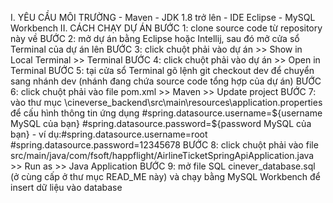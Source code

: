 I. YÊU CẦU MÔI TRƯỜNG
	- Maven
	- JDK 1.8 trở lên
	- IDE Eclipse
	- MySQL Workbench
II. CÁCH CHẠY DỰ ÁN
	BƯỚC 1: clone source code từ repository này về
	BƯỚC 2: mở dự án bằng Eclipse hoặc Intellij, sau đó mở cửa sổ Terminal của dự án lên
	BƯỚC 3: click chuột phải vào dự án >> Show in Local Terminal >> Terminal
	BƯỚC 4: click chuột phải vào dự án >> Open in Terminal 
	BƯỚC 5: tại cửa sổ Terminal gõ lệnh git checkout dev để chuyển sang nhánh dev (nhánh đang chứa source code tổng hợp của dự án) 
	BƯỚC 6: click chuột phải vào file pom.xml >> Maven >> Update project
	BƯỚC 7: vào thư mục \cineverse_backend\src\main\resources\application.properties để cấu hình thông tin ứng dụng 
		#spring.datasource.username=${username MySQL của bạn} 
		#spring.datasource.password=${password MySQL của bạn}
		- ví dụ:#spring.datasource.username=root
			#spring.datasource.password=12345678 
	BƯỚC 8: click chuột phải vào file src/main/java/com/fsoft/happflight/AirlineTicketSpringApiApplication.java >> Run as >> Java Application
	BƯỚC 9: mở file SQL cinever_database.sql (ở cùng cấp ở thư mục READ_ME này) và chạy bằng MySQL Workbench để insert dữ liệu vào database 
